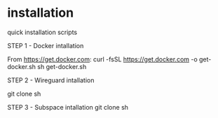 # installation
quick installation scripts 

STEP 1 - Docker intallation

From https://get.docker.com:
curl -fsSL https://get.docker.com -o get-docker.sh
sh get-docker.sh

STEP 2 - Wireguard intallation 

git clone 
sh 

STEP 3 - Subspace intallation 
git clone 
sh 
